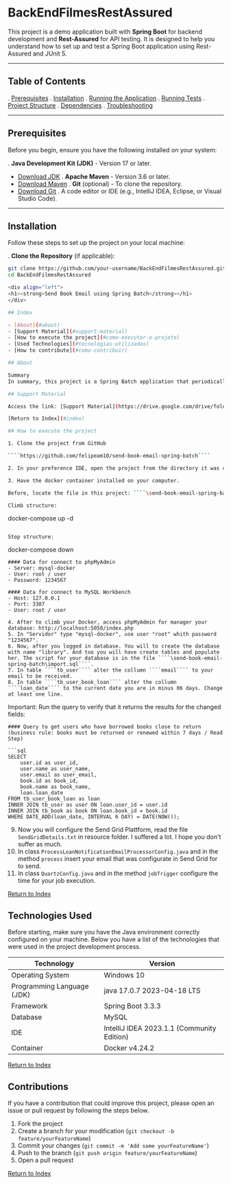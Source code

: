 # BackEndFilmesRestAssured

This project is a demo application built with **Spring Boot** for backend development and **Rest-Assured** for API testing. It is designed to help you understand how to set up and test a Spring Boot application using Rest-Assured and JUnit 5.

---

## Table of Contents

. [Prerequisites](#prerequisites)
. [Installation](#installation)
. [Running the Application](#running-the-application)
. [Running Tests](#running-tests)
. [Project Structure](#project-structure)
. [Dependencies](#dependencies)
. [Troubleshooting](#troubleshooting)

---

## Prerequisites

Before you begin, ensure you have the following installed on your system:

. **Java Development Kit (JDK)** - Version 17 or later.
- [Download JDK](https://www.oracle.com/java/technologies/javase-downloads.html)
  . **Apache Maven** - Version 3.6 or later.
- [Download Maven](https://maven.apache.org/download.cgi)
  . **Git** (optional) - To clone the repository.
- [Download Git](https://git-scm.com/downloads)
  . A code editor or IDE (e.g., IntelliJ IDEA, Eclipse, or Visual Studio Code).

---

## Installation

Follow these steps to set up the project on your local machine:

. **Clone the Repository** (if applicable):
   ```bash
   git clone https://github.com/your-username/BackEndFilmesRestAssured.git
   cd BackEndFilmesRestAssured

<div align="left">
  <h1><strong>Send Book Email using Spring Batch</strong></h1>
</div>

## Index

- [About](#about)
- [Support Material](#support-material)
- [How to execute the project](#como-executar-o-projeto)
- [Used Technologies](#tecnologias-utilizadas)
- [How to contribute](#como-contribuir)

## About

Summary
In summary, this project is a Spring Batch application that periodically checks for users with book loans nearing their return date and sends them email notifications using SendGrid. The job is scheduled using Quartz, and the batch job consists of reading user data, processing it to create email notifications, and sending those emails.

## Support Material

Access the link: [Support Material](https://drive.google.com/drive/folders/108SAajQwsMlliK6gNmWr3WnAcbf0eu0o)

[Return to Index](#index)

## How to execute the project

1. Clone the project from GitHub

   ````https://github.com/felipeam10/send-book-email-spring-batch````

2. In your preference IDE, open the project from the directory it was cloned to. 

3. Have the docker container installed on your computer. 

Before, locate the file in this project: ````\send-book-email-spring-batch\docker-compose.yml````

Climb structure:

``` 
docker-compose up -d
```

Stop structure:
```
docker-compose down
```
#### Data for connect to phpMyAdmin
- Server: mysql-docker
- User: root / user
- Password: 1234567

#### Data for connect to MySQL Workbench
- Host: 127.0.0.1
- Port: 3307
- User: root / user

4. After to climb your Docker, access phpMyAdmin for manager your database: http://localhost:5050/index.php
5. In "Servidor" type "mysql-docker", use user "root" whith password "1234567".
6. Now, after you logged in database. You will to create the database with name "library". And too you will have create tables and populate her. The script for your database is in the file ````\send-book-email-spring-batch\import.sql````. 
7. In table ````tb_user```` alter the collumn ````email```` to your email to be received.
8. In table ````tb_user_book_loan```` alter the collumn ````loan_date```` to the current date you are in minus 06 days. Change at least one line.

``` 
Important:
Run the query to verify that it returns the results for the changed fields:
```
#### Query to get users who have borrowed books close to return (business rule: books must be returned or renewed within 7 days / Read Step)

```sql
SELECT
    user.id as user_id, 
    user.name as user_name, 
    user.email as user_email, 
    book.id as book_id, 
    book.name as book_name, 
    loan.loan_date 
FROM tb_user_book_loan as loan 
INNER JOIN tb_user as user ON loan.user_id = user.id 
INNER JOIN tb_book as book ON loan.book_id = book.id 
WHERE DATE_ADD(loan_date, INTERVAL 6 DAY) = DATE(NOW());
```

9. Now you will configure the Send Grid Plattform, read the file ````SendGridDetails.txt```` in resource folder. I suffered a lot. I hope you don't suffer as much.
10. In class ````ProcessLoanNotificationEmailProcessorConfig.java```` and in the method ````process```` insert your email that was configurate in Send Grid for to send.
11. In class ````QuartzConfig.java```` and in the method ````jobTrigger```` configure the time for your job execution.


[Return to Index](#index)


## Technologies Used

Before starting, make sure you have the Java environment correctly configured on your machine. Below you have a list of the technologies that were used in the project development process.

| Technology                 | Version                                    |
|----------------------------|--------------------------------------------|
| Operating System           | Windows 10                                 |
| Programming Language (JDK) | java 17.0.7 2023-04-18 LTS                 
| Framework                  | Spring Boot 3.3.3                          |
| Database                   | MySQL                                      |
| IDE                        | IntelliJ IDEA 2023.1.1 (Community Edition) |
| Container                  | Docker v4.24.2                             |

[Return to Index](#index)

## Contributions

If you have a contribution that could improve this project, please open an issue or pull request by following the steps below.

1. Fork the project
2. Create a branch for your modification (`git checkout -b feature/yourFeatureName`)
3. Commit your changes (`git commit -m 'Add some yourFeatureName'`)
4. Push to the branch (`git push origin feature/yourFeatureName`)
5. Open a pull request

[Return to Index](#index)